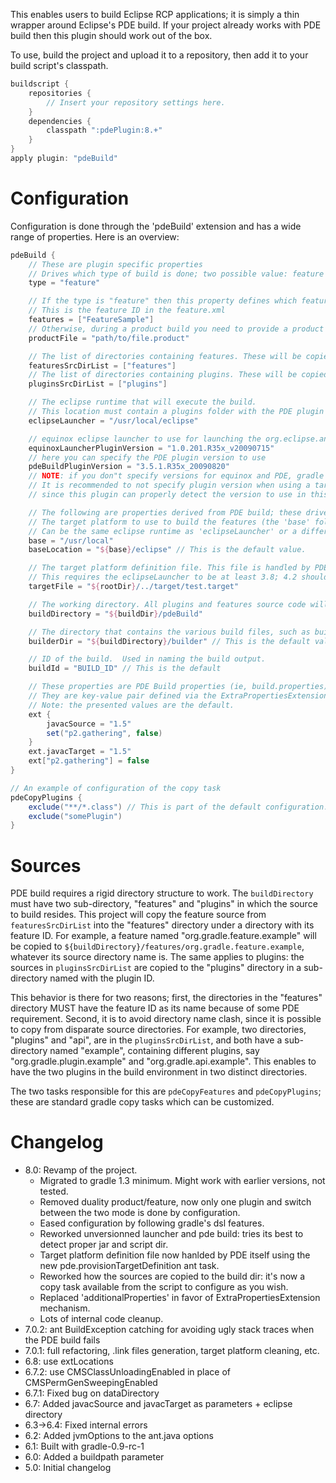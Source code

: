 This enables users to build Eclipse RCP applications; it is simply a thin wrapper around Eclipse's PDE build. If your project already works with PDE build then this plugin should work out of the box.

To use, build the project and upload it to a repository, then add it to your build script's classpath.

```groovy
buildscript { 
    repositories { 
        // Insert your repository settings here.
    } 
    dependencies {
        classpath ":pdePlugin:8.+" 
    }
}
apply plugin: "pdeBuild"
```

# Configuration
Configuration is done through the 'pdeBuild' extension and has a wide range of properties. Here is an overview:

```groovy
pdeBuild {
    // These are plugin specific properties
    // Drives which type of build is done; two possible value: feature of product
    type = "feature"

    // If the type is "feature" then this property defines which features to build
    // This is the feature ID in the feature.xml
    features = ["FeatureSample"]
    // Otherwise, during a product build you need to provide a product file.
    productFile = "path/to/file.product"

    // The list of directories containing features. These will be copied to ${buildDirectory}/features.
    featuresSrcDirList = ["features"]
    // The list of directories containing plugins. These will be copied to ${buildDirectory}/plugins.
    pluginsSrcDirList = ["plugins"]

    // The eclipse runtime that will execute the build.
    // This location must contain a plugins folder with the PDE plugin in it
    eclipseLauncher = "/usr/local/eclipse"

    // equinox eclipse launcher to use for launching the org.eclipse.ant.core.antRunner application
    equinoxLauncherPluginVersion = "1.0.201.R35x_v20090715"
    // here you can specify the PDE plugin version to use 
    pdeBuildPluginVersion = "3.5.1.R35x_20090820"
    // NOTE: if you don"t specify versions for equinox and PDE, gradle will use non versioned plugins. 
    // It is recommended to not specify plugin version when using a target platform definition file
    // since this plugin can properly detect the version to use in this case.

    // The following are properties derived from PDE build; these drives the build environment. They are explained in-depth in the PDE build documentation.
    // The target platform to use to build the features (the 'base' folder MUST contain an "eclipse" folder if 'baseLocation' isn't specified)
    // Can be the same eclipse runtime as 'eclipseLauncher' or a different one, doesn't matter. 
    base = "/usr/local"
    baseLocation = "${base}/eclipse" // This is the default value.

    // The target platform definition file. This file is handled by PDE itself to generate the target platform at the baseLocation.
    // This requires the eclipseLauncher to be at least 3.8; 4.2 should be fine too.
    targetFile = "${rootDir}/../target/test.target"

    // The working directory. All plugins and features source code will be copied here.
    buildDirectory = "${buildDir}/pdeBuild"

    // The directory that contains the various build files, such as build.properties
    builderDir = "${buildDirectory}/builder" // This is the default value.

    // ID of the build.  Used in naming the build output.
    buildId = "BUILD_ID" // This is the default

    // These properties are PDE Build properties (ie, build.properties) not specifically handled by gradle. 
    // They are key-value pair defined via the ExtraPropertiesExtension that are passed to the runtime via the -D parameter.
    // Note: the presented values are the default.
    ext {
        javacSource = "1.5"
        set("p2.gathering", false)
    }
    ext.javacTarget = "1.5"
    ext["p2.gathering"] = false
}

// An example of configuration of the copy task
pdeCopyPlugins {
    exclude("**/*.class") // This is part of the default configuration.
    exclude("somePlugin")
}


```
# Sources
PDE build requires a rigid directory structure to work. The `buildDirectory` must have two sub-directory, "features" and "plugins" in which the source to build resides. This project will copy the feature source from `featuresSrcDirList` into the "features" directory under a directory with its feature ID. For example, a feature named "org.gradle.feature.example" will be copied to `${buildDirectory}/features/org.gradle.feature.example`, whatever its source directory name is. The same applies to plugins: the sources in `pluginsSrcDirList` are copied to the "plugins" directory in a sub-directory named with the plugin ID. 

This behavior is there for two reasons; first, the directories in the "features" directory MUST have the feature ID as its name because of some PDE requirement. Second, it is to avoid directory name clash, since it is possible to copy from disparate source directories. For example, two directories, "plugins" and "api", are in the `pluginsSrcDirList`, and both have a sub-directory named "example", containing different plugins, say "org.gradle.plugin.example" and "org.gradle.api.example". This enables to have the two plugins in the build environment in two distinct directories.

The two tasks responsible for this are `pdeCopyFeatures` and `pdeCopyPlugins`; these are standard gradle copy tasks which can be customized.

# Changelog
* 8.0: Revamp of the project.
    * Migrated to gradle 1.3 minimum. Might work with earlier versions, not tested.
    * Removed duality product/feature, now only one plugin and switch between the two mode is done by configuration.
    * Eased configuration by following gradle's dsl features.
    * Reworked unversionned launcher and pde build: tries its best to detect proper jar and script dir.
    * Target platform definition file now hanlded by PDE itself using the new pde.provisionTargetDefinition ant task.
    * Reworked how the sources are copied to the build dir: it's now a copy task available from the script to configure as you wish.
    * Replaced 'additionalProperties' in favor of ExtraPropertiesExtension mechanism.
    * Lots of internal code cleanup.
* 7.0.2: ant BuildException catching for avoiding ugly stack traces when the PDE build fails
* 7.0.1: full refactoring, .link files generation, target platform cleaning, etc.
* 6.8: use extLocations
* 6.7.2: use CMSClassUnloadingEnabled in place of CMSPermGenSweepingEnabled
* 6.7.1: Fixed bug on dataDirectory
* 6.7: Added javacSource and javacTarget as parameters + eclipse directory
* 6.3->6.4: Fixed internal errors
* 6.2: Added jvmOptions to the ant.java options
* 6.1: Built with gradle-0.9-rc-1
* 6.0: Added a buildpath parameter
* 5.0: Initial changelog
